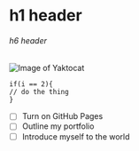 # h1 header
###### h6 header

![Image of Yaktocat](https://octodex.github.com/images/yaktocat.png)

```
if(i == 2){
// do the thing
}
```

- [ ] Turn on GitHub Pages
- [ ] Outline my portfolio
- [ ] Introduce myself to the world

